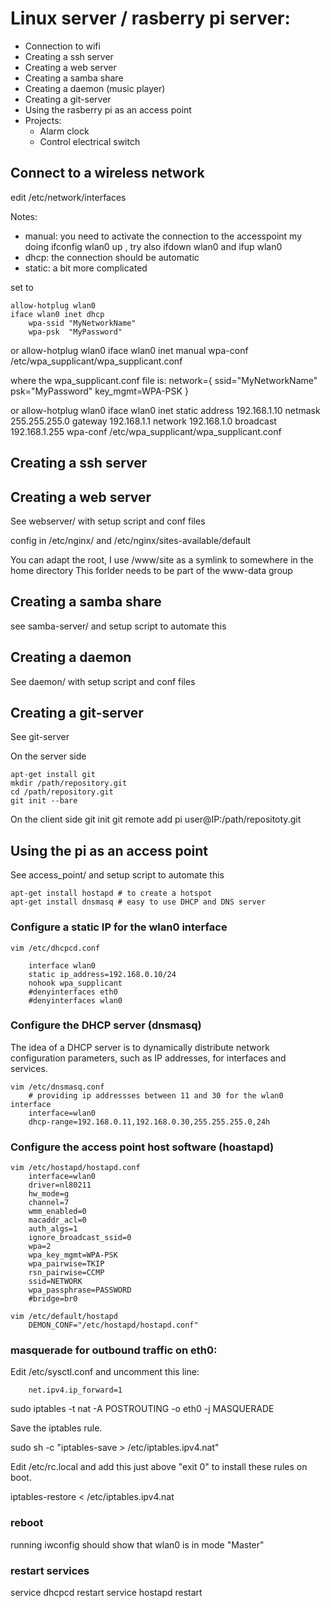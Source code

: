 # Linux server / rasberry pi server:


- Connection to wifi
- Creating a ssh server
- Creating a web server
- Creating a samba share
- Creating a daemon (music player)
- Creating a git-server  
- Using the rasberry pi as an access point
- Projects:
    - Alarm clock
    - Control electrical switch




## Connect to a wireless network
edit /etc/network/interfaces

Notes:
- manual: you need to activate the connection to the accesspoint my doing ifconfig wlan0 up , try also ifdown wlan0 and ifup wlan0
- dhcp: the connection should be automatic
- static: a bit more complicated


set to

    allow-hotplug wlan0
    iface wlan0 inet dhcp
        wpa-ssid "MyNetworkName"
        wpa-psk  "MyPassword"

or 
    allow-hotplug wlan0
    iface wlan0 inet manual
        wpa-conf /etc/wpa_supplicant/wpa_supplicant.conf

where the wpa_supplicant.conf file is:
    network={
        ssid="MyNetworkName"
        psk="MyPassword"
        key_mgmt=WPA-PSK
    }

or
    allow-hotplug wlan0
    iface wlan0 inet static
        address 192.168.1.10 
        netmask 255.255.255.0
        gateway 192.168.1.1
        network 192.168.1.0
        broadcast 192.168.1.255
        wpa-conf /etc/wpa_supplicant/wpa_supplicant.conf

## Creating a ssh server 


## Creating a web server 
See webserver/ with setup script and conf files


config in /etc/nginx/ and /etc/nginx/sites-available/default

You can adapt the root, I use /www/site as a symlink to somewhere in the home directory
This forlder needs to be part of the www-data group



## Creating a samba share
see samba-server/ and setup script to automate this


## Creating a daemon
See daemon/ with setup script and conf files

## Creating a git-server
See git-server

On the server side

    apt-get install git
    mkdir /path/repository.git 
    cd /path/repository.git
    git init --bare

On the client side
    git init
    git remote add pi user@IP:/path/repositoty.git




## Using the pi as an access point

See access_point/ and setup script to automate this

    apt-get install hostapd # to create a hotspot
    apt-get install dnsmasq # easy to use DHCP and DNS server

### Configure a static IP for the wlan0 interface
    vim /etc/dhcpcd.conf

        interface wlan0
        static ip_address=192.168.0.10/24
        nohook wpa_supplicant
        #denyinterfaces eth0
        #denyinterfaces wlan0

### Configure the DHCP server (dnsmasq)
The idea of a DHCP server is to dynamically distribute network configuration parameters, such as IP addresses, for interfaces and services.

    vim /etc/dnsmasq.conf
        # providing ip addressses between 11 and 30 for the wlan0 interface
        interface=wlan0
        dhcp-range=192.168.0.11,192.168.0.30,255.255.255.0,24h

### Configure the access point host software (hoastapd)
    vim /etc/hostapd/hostapd.conf
        interface=wlan0
        driver=nl80211
        hw_mode=g
        channel=7
        wmm_enabled=0
        macaddr_acl=0
        auth_algs=1
        ignore_broadcast_ssid=0
        wpa=2
        wpa_key_mgmt=WPA-PSK
        wpa_pairwise=TKIP
        rsn_pairwise=CCMP
        ssid=NETWORK
        wpa_passphrase=PASSWORD
        #bridge=br0

    vim /etc/default/hostapd
        DEMON_CONF="/etc/hostapd/hostapd.conf"



### masquerade for outbound traffic on eth0:
Edit /etc/sysctl.conf and uncomment this line:

        net.ipv4.ip_forward=1

 sudo iptables -t nat -A  POSTROUTING -o eth0 -j MASQUERADE

 Save the iptables rule.

 sudo sh -c "iptables-save > /etc/iptables.ipv4.nat"

 Edit /etc/rc.local and add this just above "exit 0" to install these rules on boot.

 iptables-restore < /etc/iptables.ipv4.nat





### reboot
running iwconfig should show that wlan0 is in mode "Master"

### restart services
service dhcpcd restart
service hostapd restart



